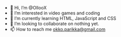 - 👋 Hi, I’m @OllooX
- 👀 I’m interested in video games and coding
- 🌱 I’m currently learning HTML, JavaScript and CSS
- 💞️ I’m looking to collaborate on nothing yet.
- 📫 How to reach me okko.parikka@gmail.com

<!---
OllooX/OllooX is a ✨ special ✨ repository because its `README.md` (this file) appears on your GitHub profile.
You can click the Preview link to take a look at your changes.
--->
